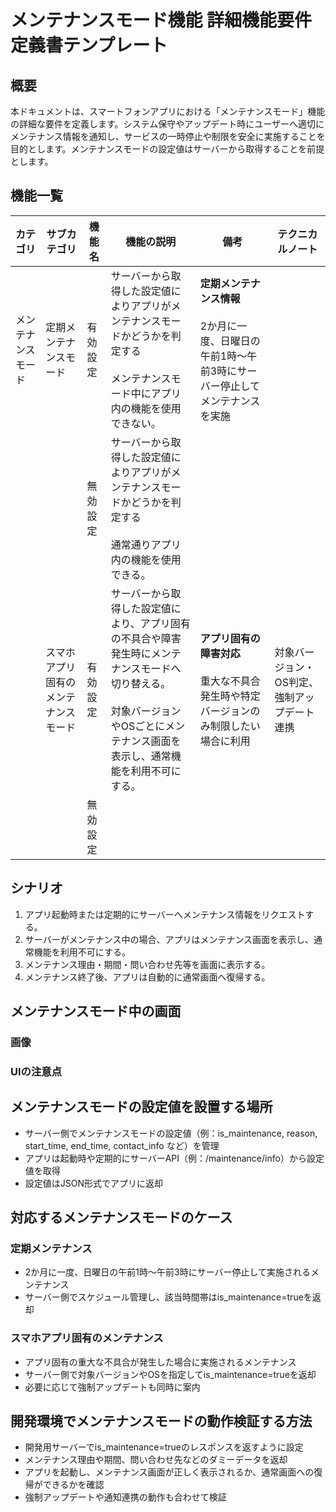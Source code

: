 <!--
このドキュメントは「メンテナンスモード」機能の詳細機能要件定義書のテンプレートです。

【使い方】
- 本テンプレートはメンテナンスモード機能の詳細な要件を整理・共有するためのものです。
- 必要に応じて要件を追加・修正してください。
- 用語や表現の統一、重複の回避に注意してください。

【カラム説明】
| カテゴリ- | サブカテゴリ- | 機能名 | 機能の説明 | 備考 | テクニカルノート |
|-|-|-|-|-|-|
| カテゴリ- | サブカテゴリ- | 機能の名称 | 機能説明 | 補足事項や関連情報 | バリデーションの定義など技術情報 |
-->

# メンテナンスモード機能 詳細機能要件定義書テンプレート

## 概要

<!--
このセクションには、メンテナンスモード機能の目的や背景、利用シーンなどを記載してください。
- 例としてよくある業務要件を記載しています。不要なものは削除し、必要に応じて追加・修正してください。
-->

本ドキュメントは、スマートフォンアプリにおける「メンテナンスモード」機能の詳細な要件を定義します。システム保守やアップデート時にユーザーへ適切にメンテナンス情報を通知し、サービスの一時停止や制限を安全に実施することを目的とします。メンテナンスモードの設定値はサーバーから取得することを前提とします。

## 機能一覧

<!--
このセクションには、メンテナンスモード機能に含まれる主な機能を一覧で記載してください。
- 例としてよくある業務要件を記載しています。不要なものは削除し、必要に応じて追加・修正してください。
-->

<!-- markdownlint-disable MD033 -->

| カテゴリ | サブカテゴリ| 機能名 | 機能の説明 | 備考 | テクニカルノート |
|-|-|-|-|-|-|
| メンテナンスモード | 定期メンテナンスモード | 有効設定 | サーバーから取得した設定値によりアプリがメンテナンスモードかどうかを判定する<br><br>メンテナンスモード中にアプリ内の機能を使用できない。 | **定期メンテナンス情報** <br><br>2か月に一度、日曜日の午前1時～午前3時にサーバー停止してメンテナンスを実施 | |
| | | 無効設定 | サーバーから取得した設定値によりアプリがメンテナンスモードかどうかを判定する<br><br>通常通りアプリ内の機能を使用できる。 | | |
| | スマホアプリ固有のメンテナンスモード | 有効設定 | サーバーから取得した設定値により、アプリ固有の不具合や障害発生時にメンテナンスモードへ切り替える。<br><br>対象バージョンやOSごとにメンテナンス画面を表示し、通常機能を利用不可にする。 | **アプリ固有の障害対応** <br><br>重大な不具合発生時や特定バージョンのみ制限したい場合に利用 | 対象バージョン・OS判定、強制アップデート連携 |
| | | 無効設定 | | | |

<!-- markdownlint-enable MD033 -->

## シナリオ

<!--
このセクションには、メンテナンスモード機能の主な利用シナリオやユーザーフローを記載してください。
- 例としてよくある業務要件を記載しています。不要なものは削除し、必要に応じて追加・修正してください。
- シナリオが簡単な場合は文章で、複雑な場合はフロー図（シーケンス図や状態遷移図など）で記載することも検討してください。
-->

1. アプリ起動時または定期的にサーバーへメンテナンス情報をリクエストする。
2. サーバーがメンテナンス中の場合、アプリはメンテナンス画面を表示し、通常機能を利用不可にする。
3. メンテナンス理由・期間・問い合わせ先等を画面に表示する。
4. メンテナンス終了後、アプリは自動的に通常画面へ復帰する。

## メンテナンスモード中の画面

<!--
このセクションには、メンテナンスモード中にアプリで表示する画面の画像やUI例、注意点などを記載してください。
- 例：メンテナンス理由、期間、問い合わせ先、ロゴやイラスト、再試行ボタンの有無など
- ユーザーに分かりやすく、誤解を招かない表現・デザインとすること

サンプル:

### 画像

<img src="maintenance_sample.png" width="300" />

### UIの注意点
- メンテナンス理由・期間・問い合わせ先は必ず明記し、ユーザーが不安にならないようにする
- メンテナンス終了後は自動的に通常画面へ復帰する仕組みを用意する
- 再試行ボタンは連打によるサーバー負荷を避けるため、一定間隔でのみ有効にする
- 色使いや文言は緊急性を煽りすぎず、落ち着いたトーンで統一する
- アクセシビリティ（音声読み上げ対応、十分なコントラストなど）にも配慮する
-->

### 画像

### UIの注意点

## メンテナンスモードの設定値を設置する場所

<!--
このセクションには、メンテナンスモードの設定値をどこで管理・取得するかを記載してください。
- 例としてよくある業務要件を記載しています。不要なものは削除し、必要に応じて追加・修正してください。
-->

- サーバー側でメンテナンスモードの設定値（例：is_maintenance, reason, start_time, end_time, contact_info など）を管理
- アプリは起動時や定期的にサーバーAPI（例：/maintenance/info）から設定値を取得
- 設定値はJSON形式でアプリに返却

## 対応するメンテナンスモードのケース

<!--
このセクションには、想定されるメンテナンスモードのケースを記載してください。
-->

### 定期メンテナンス

- 2か月に一度、日曜日の午前1時～午前3時にサーバー停止して実施されるメンテナンス
- サーバー側でスケジュール管理し、該当時間帯はis_maintenance=trueを返却

### スマホアプリ固有のメンテナンス

- アプリ固有の重大な不具合が発生した場合に実施されるメンテナンス
- サーバー側で対象バージョンやOSを指定してis_maintenance=trueを返却
- 必要に応じて強制アップデートも同時に案内

## 開発環境でメンテナンスモードの動作検証する方法

<!--
このセクションには、開発環境でメンテナンスモードの動作を検証する方法を記載してください。
-->

- 開発用サーバーでis_maintenance=trueのレスポンスを返すように設定
- メンテナンス理由や期間、問い合わせ先などのダミーデータを返却
- アプリを起動し、メンテナンス画面が正しく表示されるか、通常画面への復帰ができるかを確認
- 強制アップデートや通知連携の動作も合わせて検証
